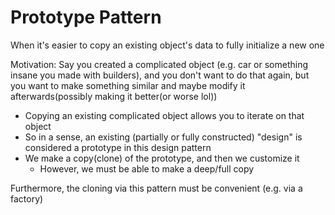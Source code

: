 # Prototype Pattern
When it's easier to copy an existing object's data to fully initialize a new one

Motivation:
Say you created a complicated object (e.g. car or something insane you made with builders), and you don't want to do that again, but you want to make something similar and maybe modify it afterwards(possibly making it better(or worse lol))
- Copying an existing complicated object allows you to iterate on that object
- So in a sense, an existing (partially or fully constructed) "design" is considered a prototype in this design pattern
- We make a copy(clone) of the prototype, and then we customize it
  - However, we must be able to make a deep/full copy

Furthermore, the cloning via this pattern must be convenient (e.g. via a factory)


